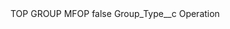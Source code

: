 <?xml version="1.0" encoding="UTF-8"?>
<CustomMetadata xmlns="http://soap.sforce.com/2006/04/metadata" xmlns:xsi="http://www.w3.org/2001/XMLSchema-instance" xmlns:xsd="http://www.w3.org/2001/XMLSchema">
    <label>TOP GROUP MFOP</label>
    <protected>false</protected>
    <values>
        <field>Group_Type__c</field>
        <value xsi:type="xsd:string">Operation</value>
    </values>
</CustomMetadata>
